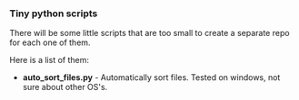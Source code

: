 ### Tiny python scripts
There will be some little scripts that are too small to create a separate repo for each one of them.

Here is a list of them:
 - **auto_sort_files.py** - Automatically sort files. Tested on windows, not sure about other OS's.